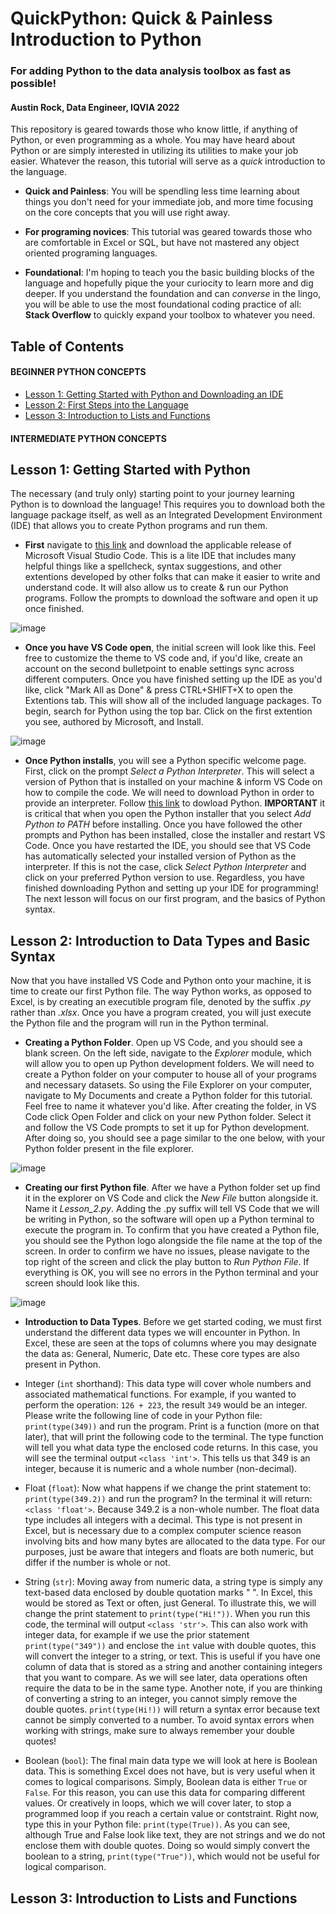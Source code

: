 # QuickPython: Quick &amp; Painless Introduction to Python
### For adding Python to the data analysis toolbox as fast as possible!

#### Austin Rock, Data Engineer, IQVIA 2022 

This repository is geared towards those who know little, if anything of Python, or even programming as a whole. You may have heard about Python or are simply interested in utilizing its utilities to make your job easier. Whatever the reason, this tutorial will serve as a *quick* introduction to the language. 

* __Quick and Painless__: You will be spendling less time learning about things you don't need for your immediate job, and more time focusing on the core concepts that you will use right away.

* __For programing novices__: This tutorial was geared towards those who are comfortable in Excel or SQL, but have not mastered any object oriented programing languages.

* __Foundational__: I'm hoping to teach you the basic building blocks of the language and hopefully pique the your curiocity to learn more and dig deeper. If you understand the foundation and can *converse* in the lingo, you will be able to use the most foundational coding practice of all: __Stack Overflow__ to quickly expand your toolbox to whatever you need. 

## Table of Contents

#### BEGINNER PYTHON CONCEPTS
* [Lesson 1: Getting Started with Python and Downloading an IDE](#lesson-1-getting-started-with-python)
* [Lesson 2: First Steps into the Language](#lesson-2-introduction-to-data-types-and-basic-syntax)
* [Lesson 3: Introduction to Lists and Functions](#lesson-3-introduction-to-lists-and-functions)  

#### INTERMEDIATE PYTHON CONCEPTS

## Lesson 1: Getting Started with Python

The necessary (and truly only) starting point to your journey learning Python is to download the language! This requires you to download both the language package itself, as well as an Integrated Development Environment (IDE) that allows you to create Python programs and run them.

* __First__ navigate to [this link](https://code.visualstudio.com/) and download the applicable release of Microsoft Visual Studio Code. This is a lite IDE that includes many helpful things like a spellcheck, syntax suggestions, and other extentions developed by other folks that can make it easier to write and understand code. It will also allow us to create & run our Python programs. Follow the prompts to download the software and open it up once finished.

![image](https://user-images.githubusercontent.com/30609431/192852731-b3a48fb2-4e87-4206-af3a-b240b261df6a.png)

* __Once you have VS Code open__, the initial screen will look like this. Feel free to customize the theme to VS code and, if you'd like, create an account on the second bulletpoint to enable settings sync across different computers. Once you have finished setting up the IDE as you'd like, click "Mark All as Done" & press CTRL+SHIFT+X to open the Extentions tab. This will show all of the included language packages. To begin, search for Python using the top bar. Click on the first extention you see, authored by Microsoft, and Install. 

![image](https://user-images.githubusercontent.com/30609431/192854424-732b2a02-202d-4445-809b-0dbbc83ad42e.png)

* __Once Python installs__, you will see a Python specific welcome page. First, click on the prompt *Select a Python Interpreter*. This will select a version of Python that is installed on your machine & inform VS Code on how to compile the code. We will need to download Python in order to provide an interpreter. Follow [this link](https://www.python.org/downloads/) to dowload Python. __IMPORTANT__ it is critical that when you open the Python installer that you select *Add Python to PATH* before installing. Once you have followed the other prompts and Python has been installed, close the installer and restart VS Code. Once you have restarted the IDE, you should see that VS Code has automatically selected your installed version of Python as the interpreter. If this is not the case, click *Select Python Interpreter* and click on your preferred Python version to use. Regardless, you have finished downloading Python and setting up your IDE for programming! The next lesson will focus on our first program, and the basics of Python syntax.


## Lesson 2: Introduction to Data Types and Basic Syntax

Now that you have installed VS Code and Python onto your machine, it is time to create our first Python file. The way Python works, as opposed to Excel, is by creating an executible program file, denoted by the suffix *.py* rather than *.xlsx*. Once you have a program created, you will just execute the Python file and the program will run in the Python terminal.

* __Creating a Python Folder__. Open up VS Code, and you should see a blank screen. On the left side, navigate to the *Explorer* module, which will allow you to open up Python development folders. We will need to create a Python folder on your computer to house all of your programs and necessary datasets. So using the File Explorer on your computer, navigate to My Documents and create a Python folder for this tutorial. Feel free to name it whatever you'd like. After creating the folder, in VS Code click Open Folder and click on your new Python folder. Select it and follow the VS Code prompts to set it up for Python development. After doing so, you should see a page similar to the one below, with your Python folder present in the file explorer.

![image](https://user-images.githubusercontent.com/30609431/215582640-d77bae34-6d70-43dc-b65a-22c9230ee79b.png)

* __Creating our first Python file__. After we have a Python folder set up find it in the explorer on VS Code and click the *New File* button alongside it. Name it *Lesson_2.py*. Adding the .py suffix will tell VS Code that we will be writing in Python, so the software will open up a Python terminal to execute the program in. To confirm that you have created a Python file, you should see the Python logo alongside the file name at the top of the screen. In order to confirm we have no issues, please navigate to the top right of the screen and click the play button to *Run Python File*. If everything is OK, you will see no errors in the Python terminal and your screen should look like this. 

![image](https://user-images.githubusercontent.com/30609431/215584107-1c9b35a0-4bad-4762-ba85-83d412454371.png)

* __Introduction to Data Types__. Before we get started coding, we must first understand the different data types we will encounter in Python. In Excel, these are seen at the tops of columns where you may designate the data as: General, Numeric, Date etc. These core types are also present in Python. 

* Integer (`int` shorthand): This data type will cover whole numbers and associated mathematical functions. For example, if you wanted to perform the operation:
`126 + 223`, the result `349` would be an integer. Please write the following line of code in your Python file: `print(type(349))` and run the program. Print is a function (more on that later), that will print the following code to the terminal. The type function will tell you what data type the enclosed code returns. In this case, you will see the terminal output `<class 'int'>`. This tells us that 349 is an integer, because it is numeric and a whole number (non-decimal). 

* Float (`float`): Now what happens if we change the print statement to: `print(type(349.2))` and run the program? In the terminal it will return: `<class 'float'>`. Because 349.2 is a non-whole number. The float data type includes all integers with a decimal. This type is not present in Excel, but is necessary due to a complex computer science reason involving bits and how many bytes are allocated to the data type. For our purposes, just be aware that integers and floats are both numeric, but differ if the number is whole or not.

* String (`str`): Moving away from numeric data, a string type is simply any text-based data enclosed by double quotation marks " ". In Excel, this would be stored as Text or often, just General. To illustrate this, we will change the print statement to `print(type("Hi!"))`. When you run this code, the terminal will output `<class 'str'>`. This can also work with integer data, for example if we use the prior statement `print(type("349"))` and enclose the `int` value with double quotes, this will convert the integer to a string, or text. This is useful if you have one column of data that is stored as a string and another containing integers that you want to compare. As we will see later, data operations often require the data to be in the same type. Another note, if you are thinking of converting a string to an integer, you cannot simply remove the double quotes. `print(type(Hi!))` will return a syntax error because text cannot be simply converted to a number. To avoid syntax errors when working with strings, make sure to always remember your double quotes!

*  Boolean (`bool`): The final main data type we will look at here is Boolean data. This is something Excel does not have, but is very useful when it comes to logical comparisons. Simply, Boolean data is either `True` or `False`. For this reason, you can use this data for comparing different values. Or creatively in loops, which we will cover later, to stop a programmed loop if you reach a certain value or contstraint. Right now, type this in your Python file: `print(type(True))`. As you can see, although True and False look like text, they are not strings and we do not enclose them with double quotes. Doing so would simply convert the boolean to a string, `print(type("True"))`, which would not be useful for logical comparison. 

## Lesson 3: Introduction to Lists and Functions
